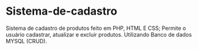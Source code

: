 # Sistema-de-cadastro
Sistema de cadastro de produtos feito em PHP, HTML E CSS;
Permite o usuário cadastrar, atualizar e excluir produtos. Utilizando Banco de dados MYSQL (CRUD).

